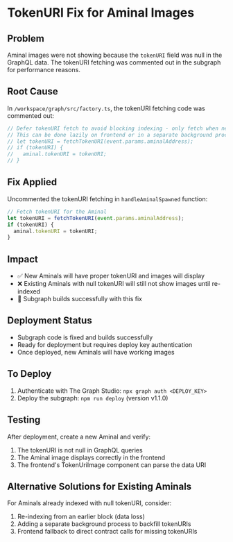 # TokenURI Fix for Aminal Images

## Problem
Aminal images were not showing because the `tokenURI` field was null in the GraphQL data. The tokenURI fetching was commented out in the subgraph for performance reasons.

## Root Cause
In `/workspace/graph/src/factory.ts`, the tokenURI fetching code was commented out:

```typescript
// Defer tokenURI fetch to avoid blocking indexing - only fetch when needed
// This can be done lazily on frontend or in a separate background process
// let tokenURI = fetchTokenURI(event.params.aminalAddress);
// if (tokenURI) {
//   aminal.tokenURI = tokenURI;
// }
```

## Fix Applied
Uncommented the tokenURI fetching in `handleAminalSpawned` function:

```typescript
// Fetch tokenURI for the Aminal
let tokenURI = fetchTokenURI(event.params.aminalAddress);
if (tokenURI) {
  aminal.tokenURI = tokenURI;
}
```

## Impact
- ✅ New Aminals will have proper tokenURI and images will display
- ❌ Existing Aminals with null tokenURI will still not show images until re-indexed
- 🔧 Subgraph builds successfully with this fix

## Deployment Status
- Subgraph code is fixed and builds successfully
- Ready for deployment but requires deploy key authentication
- Once deployed, new Aminals will have working images

## To Deploy
1. Authenticate with The Graph Studio: `npx graph auth <DEPLOY_KEY>`
2. Deploy the subgraph: `npm run deploy` (version v1.1.0)

## Testing
After deployment, create a new Aminal and verify:
1. The tokenURI is not null in GraphQL queries
2. The Aminal image displays correctly in the frontend
3. The frontend's TokenUriImage component can parse the data URI

## Alternative Solutions for Existing Aminals
For Aminals already indexed with null tokenURI, consider:
1. Re-indexing from an earlier block (data loss)
2. Adding a separate background process to backfill tokenURIs
3. Frontend fallback to direct contract calls for missing tokenURIs